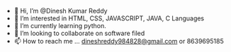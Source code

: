 - 👋 Hi, I’m @Dinesh Kumar Reddy
- 👀 I’m interested in HTML, CSS, JAVASCRIPT, JAVA, C Languages
- 🌱 I’m currently learning python.
- 💞️ I’m looking to collaborate on software filed
- 📫 How to reach me ... dineshreddy984828@gmail.com or 8639695185

<!---
Dineshreddy98/Dineshreddy98 is a ✨ special ✨ repository because its `README.md` (this file) appears on your GitHub profile.
You can click the Preview link to take a look at your changes.
--->
